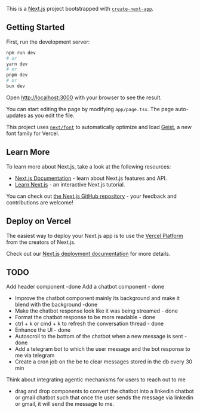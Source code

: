 This is a [Next.js](https://nextjs.org) project bootstrapped with [`create-next-app`](https://nextjs.org/docs/app/api-reference/cli/create-next-app).

## Getting Started

First, run the development server:

```bash
npm run dev
# or
yarn dev
# or
pnpm dev
# or
bun dev
```

Open [http://localhost:3000](http://localhost:3000) with your browser to see the result.

You can start editing the page by modifying `app/page.tsx`. The page auto-updates as you edit the file.

This project uses [`next/font`](https://nextjs.org/docs/app/building-your-application/optimizing/fonts) to automatically optimize and load [Geist](https://vercel.com/font), a new font family for Vercel.

## Learn More

To learn more about Next.js, take a look at the following resources:

- [Next.js Documentation](https://nextjs.org/docs) - learn about Next.js features and API.
- [Learn Next.js](https://nextjs.org/learn) - an interactive Next.js tutorial.

You can check out [the Next.js GitHub repository](https://github.com/vercel/next.js) - your feedback and contributions are welcome!

## Deploy on Vercel

The easiest way to deploy your Next.js app is to use the [Vercel Platform](https://vercel.com/new?utm_medium=default-template&filter=next.js&utm_source=create-next-app&utm_campaign=create-next-app-readme) from the creators of Next.js.

Check out our [Next.js deployment documentation](https://nextjs.org/docs/app/building-your-application/deploying) for more details.



## TODO
Add header component -done
Add a chatbot component - done
 - Improve the chatbot component mainly its background and make it blend with the background -done
 - Make the chatbot response look like it was being streamed - done
 - Format the chatbot response to be more readable - done
 - ctrl + k or cmd + k to refresh the conversation thread - done
 - Enhance the UI - done
 - Autoscroll to the bottom of the chatbot when a new message is sent - done
 - Add a telegram bot to which the user message and the bot response to me via telegram 
 - Create a cron job on the be to clear messages stored in the db every 30 min

Think about integrating agentic mechanisms for users to reach out to me
- drag and drop components to convert the chatbot into a linkedin chatbot or gmail chatbot such that once the user sends the message via linkedin or gmail, it will send the message to me.
